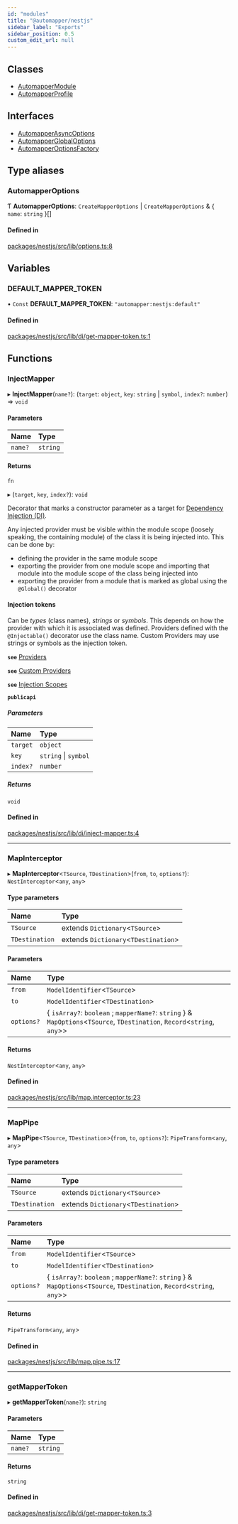 ```yaml
---
id: "modules"
title: "@automapper/nestjs"
sidebar_label: "Exports"
sidebar_position: 0.5
custom_edit_url: null
---
```


## Classes

- [AutomapperModule](classes/AutomapperModule.md)
- [AutomapperProfile](classes/AutomapperProfile.md)

## Interfaces

- [AutomapperAsyncOptions](interfaces/AutomapperAsyncOptions.md)
- [AutomapperGlobalOptions](interfaces/AutomapperGlobalOptions.md)
- [AutomapperOptionsFactory](interfaces/AutomapperOptionsFactory.md)

## Type aliases

### AutomapperOptions

Ƭ **AutomapperOptions**: `CreateMapperOptions` \| `CreateMapperOptions` & { `name`: `string`  }[]

#### Defined in

[packages/nestjs/src/lib/options.ts:8](https://github.com/nartc/mapper/blob/e4b240d/packages/nestjs/src/lib/options.ts#L8)

## Variables

### DEFAULT\_MAPPER\_TOKEN

• `Const` **DEFAULT\_MAPPER\_TOKEN**: ``"automapper:nestjs:default"``

#### Defined in

[packages/nestjs/src/lib/di/get-mapper-token.ts:1](https://github.com/nartc/mapper/blob/e4b240d/packages/nestjs/src/lib/di/get-mapper-token.ts#L1)

## Functions

### InjectMapper

▸ **InjectMapper**(`name?`): (`target`: `object`, `key`: `string` \| `symbol`, `index?`: `number`) => `void`

#### Parameters

| Name | Type |
| :------ | :------ |
| `name?` | `string` |

#### Returns

`fn`

▸ (`target`, `key`, `index?`): `void`

Decorator that marks a constructor parameter as a target for
[Dependency Injection (DI)](https://docs.nestjs.com/providers#dependency-injection).

Any injected provider must be visible within the module scope (loosely
speaking, the containing module) of the class it is being injected into. This
can be done by:

- defining the provider in the same module scope
- exporting the provider from one module scope and importing that module into the
  module scope of the class being injected into
- exporting the provider from a module that is marked as global using the
  `@Global()` decorator

#### Injection tokens
Can be *types* (class names), *strings* or *symbols*. This depends on how the
provider with which it is associated was defined. Providers defined with the
`@Injectable()` decorator use the class name. Custom Providers may use strings
or symbols as the injection token.

**`see`** [Providers](https://docs.nestjs.com/providers)

**`see`** [Custom Providers](https://docs.nestjs.com/fundamentals/custom-providers)

**`see`** [Injection Scopes](https://docs.nestjs.com/fundamentals/injection-scopes)

**`publicapi`**

##### Parameters

| Name | Type |
| :------ | :------ |
| `target` | `object` |
| `key` | `string` \| `symbol` |
| `index?` | `number` |

##### Returns

`void`

#### Defined in

[packages/nestjs/src/lib/di/inject-mapper.ts:4](https://github.com/nartc/mapper/blob/e4b240d/packages/nestjs/src/lib/di/inject-mapper.ts#L4)

___

### MapInterceptor

▸ **MapInterceptor**<`TSource`, `TDestination`\>(`from`, `to`, `options?`): `NestInterceptor`<`any`, `any`\>

#### Type parameters

| Name | Type |
| :------ | :------ |
| `TSource` | extends `Dictionary`<`TSource`\> |
| `TDestination` | extends `Dictionary`<`TDestination`\> |

#### Parameters

| Name | Type |
| :------ | :------ |
| `from` | `ModelIdentifier`<`TSource`\> |
| `to` | `ModelIdentifier`<`TDestination`\> |
| `options?` | { `isArray?`: `boolean` ; `mapperName?`: `string`  } & `MapOptions`<`TSource`, `TDestination`, `Record`<`string`, `any`\>\> |

#### Returns

`NestInterceptor`<`any`, `any`\>

#### Defined in

[packages/nestjs/src/lib/map.interceptor.ts:23](https://github.com/nartc/mapper/blob/e4b240d/packages/nestjs/src/lib/map.interceptor.ts#L23)

___

### MapPipe

▸ **MapPipe**<`TSource`, `TDestination`\>(`from`, `to`, `options?`): `PipeTransform`<`any`, `any`\>

#### Type parameters

| Name | Type |
| :------ | :------ |
| `TSource` | extends `Dictionary`<`TSource`\> |
| `TDestination` | extends `Dictionary`<`TDestination`\> |

#### Parameters

| Name | Type |
| :------ | :------ |
| `from` | `ModelIdentifier`<`TSource`\> |
| `to` | `ModelIdentifier`<`TDestination`\> |
| `options?` | { `isArray?`: `boolean` ; `mapperName?`: `string`  } & `MapOptions`<`TSource`, `TDestination`, `Record`<`string`, `any`\>\> |

#### Returns

`PipeTransform`<`any`, `any`\>

#### Defined in

[packages/nestjs/src/lib/map.pipe.ts:17](https://github.com/nartc/mapper/blob/e4b240d/packages/nestjs/src/lib/map.pipe.ts#L17)

___

### getMapperToken

▸ **getMapperToken**(`name?`): `string`

#### Parameters

| Name | Type |
| :------ | :------ |
| `name?` | `string` |

#### Returns

`string`

#### Defined in

[packages/nestjs/src/lib/di/get-mapper-token.ts:3](https://github.com/nartc/mapper/blob/e4b240d/packages/nestjs/src/lib/di/get-mapper-token.ts#L3)
